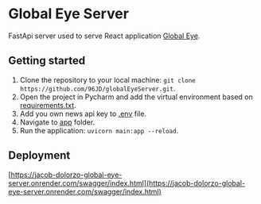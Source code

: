 # Global Eye Server

FastApi server used to serve React application [Global Eye](https://github.com/96JD/global-eye).

## Getting started

1. Clone the repository to your local machine: `git clone https://github.com/96JD/globalEyeServer.git`.
2. Open the project in Pycharm and add the virtual environment based on [requirements.txt](requirements.txt).
3. Add you own news api key to [.env](.env) file.
4. Navigate to [app](app) folder.
5. Run the application: `uvicorn main:app --reload`.

## Deployment

[https://jacob-dolorzo-global-eye-server.onrender.com/swagger/index.html](https://jacob-dolorzo-global-eye-server.onrender.com/swagger/index.html)
